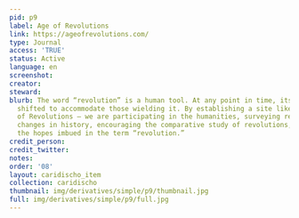 ```yaml
---
pid: p9
label: Age of Revolutions
link: https://ageofrevolutions.com/
type: Journal
access: 'TRUE'
status: Active
language: en
screenshot: 
creator: 
steward: 
blurb: The word “revolution” is a human tool. At any point in time, its meaning has
  shifted to accommodate those wielding it. By establishing a site like this — Age
  of Revolutions — we are participating in the humanities, surveying revolutionary
  changes in history, encouraging the comparative study of revolutions, and exploring
  the hopes imbued in the term “revolution.”
credit_person: 
credit_twitter: 
notes: 
order: '08'
layout: caridischo_item
collection: caridischo
thumbnail: img/derivatives/simple/p9/thumbnail.jpg
full: img/derivatives/simple/p9/full.jpg
---
```


